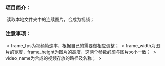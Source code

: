 ### 项目简介：

  读取本地文件夹中的连续图片，合成为视频；
  
### 注意事项：

  > frame_fps为视频帧速率，根据自己的需要做相应调整；
  > frame_width为图片的宽度，frame_height为图片的高度，这两个参数必须与图片大小一致；
  > video_name为合成的视频存放的路径及名称；
  > 
